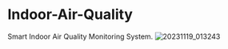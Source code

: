 # Indoor-Air-Quality
Smart Indoor Air Quality Monitoring System.
![20231119_013243](https://github.com/mahedi2/Indoor-Air-Quality/assets/77450872/cc21bb99-d2a8-4fca-9ebe-2671c9b2c0a0)
